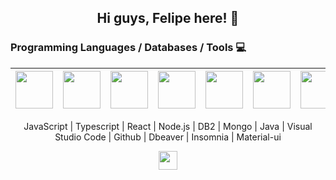 <!--
**pomps10/pomps10** is a ✨ _special_ ✨ repository because its `README.md` (this file) appears on your GitHub profile.

Here are some ideas to get you started:

- 🔭 I’m currently working on ...
- 🌱 I’m currently learning ...
- 👯 I’m looking to collaborate on ...
- 🤔 I’m looking for help with ...
- 💬 Ask me about ...
- 📫 How to reach me: ...
- 😄 Pronouns: ...
- ⚡ Fun fact: ...
-->

<h2 align="center">
  Hi guys, Felipe here! 👋
</h2>

### Programming Languages / Databases / Tools :computer:		
|<img src="https://github.com/pomps10/pomps10/blob/main/assets/typescript.png" width=60> | <img src="https://github.com/pomps10/pomps10/blob/main/assets/javscript.png" width=60> | <img src="https://github.com/pomps10/pomps10/blob/main/assets/react-new.png" width=60> | <img src="https://github.com/pomps10/pomps10/blob/main/assets/node.svg" width=60> | <img src="https://github.com/pomps10/pomps10/blob/main/assets/db2.png" width=60> | <img src="https://github.com/pomps10/pomps10/blob/main/assets/mongo.png" width=60> | <img src="https://github.com/pomps10/pomps10/blob/main/assets/java.svg" width=60> | <img src="https://github.com/pomps10/pomps10/blob/main/assets/vsc.png" width=60> | <img src="https://github.com/pomps10/pomps10/blob/main/assets/github.png" width=60> | <img src="https://github.com/pomps10/pomps10/blob/main/assets/dbeaver.jpg" width=60> | <img src="https://github.com/pomps10/pomps10/blob/main/assets/insomnia.png" width=60> | <img src="https://github.com/pomps10/pomps10/blob/main/assets/material%20ui.png" width=60>
|:---:|:---:|:---:|:---:|:---:|:---:|:---:|:---:|:---:|:---:|:---:|:---:|

<p align="center">
  JavaScript | Typescript | React | Node.js | DB2 | Mongo | Java | Visual Studio Code | Github | Dbeaver | Insomnia | Material-ui 
</p>

<p align="center">  
  <a
      href="https://www.linkedin.com/in/felipe-pompeu-belinatto/" 
      alt="Felipe Pompeu Belinatto Linkedin"
      target="_blank"
    >
    <img src="https://github.com/pomps10/pomps10/blob/main/assets/linkedin.png" width=30>
  </a>
</p>
